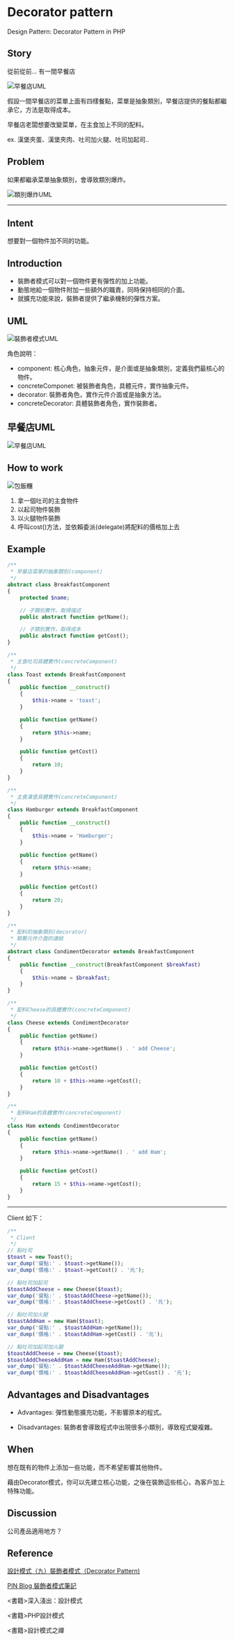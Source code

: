 # Decorator pattern

Design Pattern: Decorator Pattern in PHP

Story
-------------

從前從前... 有一間早餐店

![早餐店UML](http://i.imgur.com/G3acLZf.png)

假設一間早餐店的菜單上面有四樣餐點，菜單是抽象類別，早餐店提供的餐點都繼承它，方法是取得成本。

早餐店老闆想要改變菜單，在主食加上不同的配料。

ex. 漢堡夾蛋、漢堡夾肉、吐司加火腿、吐司加起司..

Problem
-------------

如果都繼承菜單抽象類別，會導致類別爆炸。

![類別爆炸UML](http://i.imgur.com/9K7desp.png)

***

Intent
-------------

想要對一個物件加不同的功能。

Introduction
-------------

- 裝飾者模式可以對一個物件更有彈性的加上功能。
- 動態地給一個物件附加一些額外的職責，同時保持相同的介面。
- 就擴充功能來說，裝飾者提供了繼承機制的彈性方案。

UML
-------------

![裝飾者模式UML](http://i.imgur.com/agdSmRa.png)

角色說明：

- component: 核心角色，抽象元件，是介面或是抽象類別，定義我們最核心的物件。
- concreteComponet: 被裝飾者角色，具體元件，實作抽象元件。
- decorator: 裝飾者角色，實作元件介面或是抽象方法。
- concreteDecorator: 具體裝飾者角色，實作裝飾者。

早餐店UML
-------------

![早餐店UML](http://i.imgur.com/pGZu6Sl.png)

How to work
-------------

![包飯糰](http://i.imgur.com/tiNUQBE.png)

1. 拿一個吐司的主食物件
2. 以起司物件裝飾
3. 以火腿物件裝飾
4. 呼叫cost()方法，並依賴委派(delegate)將配料的價格加上去

Example
-------------

```php
/**
 * 早餐店菜單的抽象類別(component)
 */
abstract class BreakfastComponent
{
    protected $name;

    // 子類別實作，取得描述
    public abstract function getName();

    // 子類別實作，取得成本
    public abstract function getCost();
}

/**
 * 主食吐司具體實作(concreteComponent)
 */
class Toast extends BreakfastComponent
{
    public function __construct()
    {
        $this->name = 'toast';
    }

    public function getName()
    {
        return $this->name;
    }

    public function getCost()
    {
        return 10;
    }
}

/**
 * 主食漢堡具體實作(concreteComponent)
 */
class Hamburger extends BreakfastComponent
{
    public function __construct()
    {
        $this->name = 'Hamburger';
    }

    public function getName()
    {
        return $this->name;
    }

    public function getCost()
    {
        return 20;
    }
}

/**
 * 配料的抽象類別(decorator)
 * 聯繫元件介面的連結
 */
abstract class CondimentDecorator extends BreakfastComponent
{
    public function __construct(BreakfastComponent $breakfast)
    {
        $this->name = $breakfast;
    }
}

/**
 * 配料Cheese的具體實作(concreteComponent)
 */
class Cheese extends CondimentDecorator
{
    public function getName()
    {
        return $this->name->getName() . ' add Cheese';
    }

    public function getCost()
    {
        return 10 + $this->name->getCost();
    }
}

/**
 * 配料Ham的具體實作(concreteComponent)
 */
class Ham extends CondimentDecorator
{
    public function getName()
    {
        return $this->name->getName() . ' add Ham';
    }

    public function getCost()
    {
        return 15 + $this->name->getCost();
    }
}
```

---

Client 如下：

```php
/**
 * Client
 */
// 點吐司
$toast = new Toast();
var_dump('餐點:' . $toast->getName());
var_dump('價格:' . $toast->getCost() . '元');

// 點吐司加起司
$toastAddCheese = new Cheese($toast);
var_dump('餐點:' . $toastAddCheese->getName());
var_dump('價格:' . $toastAddCheese->getCost() . '元');

// 點吐司加火腿
$toastAddHam = new Ham($toast);
var_dump('餐點:' . $toastAddHam->getName());
var_dump('價格:' . $toastAddHam->getCost() . '元');

// 點吐司加起司加火腿
$toastAddCheese = new Cheese($toast);
$toastAddCheeseAddHam = new Ham($toastAddCheese);
var_dump('餐點:' . $toastAddCheeseAddHam->getName());
var_dump('價格:' . $toastAddCheeseAddHam->getCost() . '元');
```

Advantages and Disadvantages
-------------

- Advantages:
    彈性動態擴充功能，不影響原本的程式。

- Disadvantages:
    裝飾者會導致程式中出現很多小類別，導致程式變複雜。

When
-------------

想在既有的物件上添加一些功能，而不希望影響其他物件。  

藉由Decorator模式，你可以先建立核心功能，之後在裝飾這些核心，為客戶加上特殊功能。

Discussion
-------------

公司產品適用地方？

Reference
-------------

[設計模式（九）裝飾者模式（Decorator Pattern)](http://www.zendei.com/article/6281.html)

[PIN Blog 裝飾者模式筆記](https://dotblogs.com.tw/pin0513/archive/2010/01/04/12779.aspx)

<書籍>深入淺出：設計模式

<書籍>PHP設計模式

<書籍>設計模式之禪
